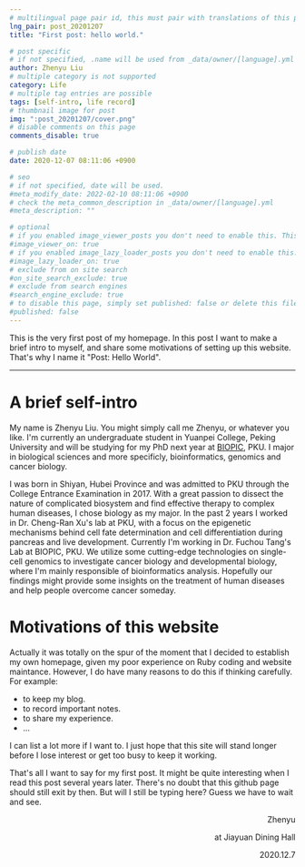 ```yaml
---
# multilingual page pair id, this must pair with translations of this page. (This name must be unique)
lng_pair: post_20201207
title: "First post: hello world."

# post specific
# if not specified, .name will be used from _data/owner/[language].yml
author: Zhenyu Liu
# multiple category is not supported
category: Life
# multiple tag entries are possible
tags: [self-intro, life record]
# thumbnail image for post
img: ":post_20201207/cover.png"
# disable comments on this page
comments_disable: true

# publish date
date: 2020-12-07 08:11:06 +0900

# seo
# if not specified, date will be used.
#meta_modify_date: 2022-02-10 08:11:06 +0900
# check the meta_common_description in _data/owner/[language].yml
#meta_description: ""

# optional
# if you enabled image_viewer_posts you don't need to enable this. This is only if image_viewer_posts = false
#image_viewer_on: true
# if you enabled image_lazy_loader_posts you don't need to enable this. This is only if image_lazy_loader_posts = false
#image_lazy_loader_on: true
# exclude from on site search
#on_site_search_exclude: true
# exclude from search engines
#search_engine_exclude: true
# to disable this page, simply set published: false or delete this file
#published: false
---
```


<!-- outline-start -->

This is the very first post of my homepage. In this post I want to make a brief intro to myself,  and share  some  motivations of setting up this website. That's why I name it "Post: Hello World".

<!-- outline-end -->

---

# A brief self-intro

  My name is Zhenyu Liu. You might simply call me Zhenyu, or whatever you like. I'm currently an undergraduate student in Yuanpei College, Peking University and will be studying for my PhD next year at [BIOPIC](https://biopic.pku.edu.cn/english/index.htm), PKU. I major in biological sciences and more specificly, bioinformatics, genomics and cancer biology.

  I was born in Shiyan, Hubei Province and was admitted to PKU through the College Entrance Examination in 2017. With a great passion to dissect the nature of complicated  biosystem and find effective therapy  to complex  human diseases, I chose biology as my major.  In the past 2 years I worked in Dr. Cheng-Ran Xu's lab at PKU, with a focus on the epigenetic mechanisms behind cell fate determination and cell differentiation during pancreas and live development. Currently I'm working in Dr. Fuchou Tang's Lab at BIOPIC, PKU. We utilize some cutting-edge technologies on single-cell genomics to investigate cancer biology and developmental biology, where I'm mainly responsible of bioinformatics analysis. Hopefully our findings might provide some insights on the treatment of human diseases and help people overcome cancer someday.


# Motivations of this website

  Actually it was totally on the spur of the moment that I decided to establish my own homepage, given my poor experience on Ruby coding and website maintance. However, I do have many reasons to do this if thinking carefully. For example:
  - to keep my blog.
  - to record important notes.
  - to share my experience.
  - ...



I can list a lot more if I want to. I just hope that this site will stand longer before I lose interest or get too busy to keep it working.

  That's all I want to say for my first post. It might be quite interesting when I read this post several years later. There's no doubt that this github page should still exit by then. But will I still be typing here? Guess we have to wait and see.

  <p align="right">Zhenyu</p>

  <p align="right">at Jiayuan Dining Hall</p>

  <p align="right">2020.12.7</p>